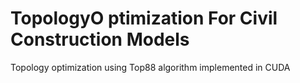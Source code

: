 # TopologyO ptimization For Civil Construction Models
Topology optimization using Top88 algorithm implemented in CUDA
